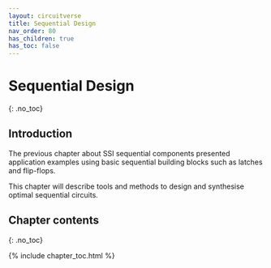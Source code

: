 ```yaml
---
layout: circuitverse
title: Sequential Design
nav_order: 80
has_children: true
has_toc: false
---
```



# Sequential Design
{: .no_toc}


## Introduction

The previous chapter about SSI sequential components presented application examples using basic sequential building blocks such as latches and flip-flops.

This chapter will describe tools and methods to design and synthesise optimal sequential circuits.


## Chapter contents
{: .no_toc}

{% include chapter_toc.html %}
